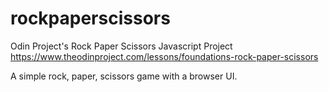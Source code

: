 # rockpaperscissors

Odin Project's Rock Paper Scissors Javascript Project
https://www.theodinproject.com/lessons/foundations-rock-paper-scissors


A simple rock, paper, scissors game with a browser UI. 
